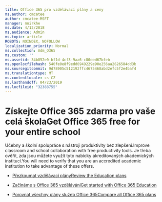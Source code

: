```yaml
---
title: Office 365 pro vzdělávací plány a ceny
ms.author: cmcatee
author: cmcatee-MSFT
manager: mnirkhe
ms.date: 4/12/2018
ms.audience: Admin
ms.topic: article
ROBOTS: NOINDEX, NOFOLLOW
localization_priority: Normal
ms.collection: Adm_O365
ms.custom: ''
ms.assetid: 34b852e0-bf1d-4cf3-9aa6-c80eed67bfeb
ms.openlocfilehash: 540fe0e8f9edd6949229e90e256aa2626584dd3b
ms.sourcegitcommit: 9d78905c512192ffc4675468abd2efc5f2e4baf4
ms.translationtype: MT
ms.contentlocale: cs-CZ
ms.lasthandoff: 04/23/2019
ms.locfileid: "32388755"
---
```

# <a name="get-office-365-free-for-your-entire-school"></a><span data-ttu-id="3f0e1-102">Získejte Office 365 zdarma pro vaše celá škola</span><span class="sxs-lookup"><span data-stu-id="3f0e1-102">Get Office 365 free for your entire school</span></span>

<span data-ttu-id="3f0e1-103">Učebny a školní spolupráce s nástroji produktivity bez zlepšení.</span><span class="sxs-lookup"><span data-stu-id="3f0e1-103">Improve classroom and school collaboration with free productivity tools.</span></span> <span data-ttu-id="3f0e1-104">Je třeba ověřit, zda jsou můžete využít tyto nabídky akreditovaných akademických institucí.</span><span class="sxs-lookup"><span data-stu-id="3f0e1-104">You will need to verify that you are an accredited academic institution to take advantage of these offers.</span></span>
  
- [<span data-ttu-id="3f0e1-105">Přezkoumat vzdělávací plány</span><span class="sxs-lookup"><span data-stu-id="3f0e1-105">Review the Education plans</span></span>](https://products.office.com/academic/compare-office-365-education-plans)
    
- [<span data-ttu-id="3f0e1-106">Začínáme s Office 365 vzdělávání</span><span class="sxs-lookup"><span data-stu-id="3f0e1-106">Get started with Office 365 Education</span></span>](https://support.office.com/article/ab02abe5-a1ee-458c-b749-5b44416ccf1)
    
- [<span data-ttu-id="3f0e1-107">Porovnat všechny plány služeb Office 365</span><span class="sxs-lookup"><span data-stu-id="3f0e1-107">Compare all Office 365 plans</span></span>](https://products.office.com/business/compare-more-office-365-for-business-plans)
    

